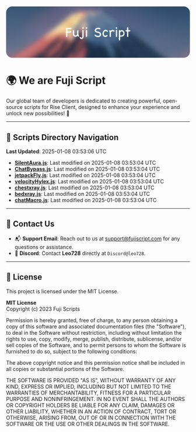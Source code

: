![Banner](.github/b.webp)

# 🌍 **We are Fuji Script**

Our global team of developers is dedicated to creating powerful, open-source scripts for Rise Client, designed to enhance your experience and unlock new possibilities! 🌟

---
<!-- SCRIPTS_NAVIGATION_START -->
## 📂 **Scripts Directory Navigation**

**Last Updated**: 2025-01-08 03:53:06 UTC

- **[SilentAura.js](scripts/SilentAura.js)**: Last modified on 2025-01-08 03:53:04 UTC
- **[ChatBypass.js](scripts/ChatBypass.js)**: Last modified on 2025-01-08 03:53:04 UTC
- **[jetpackFly.js](scripts/jetpackFly.js)**: Last modified on 2025-01-08 03:53:04 UTC
- **[velocityHylex.js](scripts/velocityHylex.js)**: Last modified on 2025-01-08 03:53:04 UTC
- **[chestxray.js](scripts/chestxray.js)**: Last modified on 2025-01-08 03:53:04 UTC
- **[bedxray.js](scripts/bedxray.js)**: Last modified on 2025-01-08 03:53:04 UTC
- **[chatMacro.js](scripts/chatMacro.js)**: Last modified on 2025-01-08 03:53:04 UTC

<!-- SCRIPTS_NAVIGATION_END -->

---

## 💬 **Contact Us**  
- 📬 **Support Email**: Reach out to us at [support@fujiscript.com](mailto:support@fujiscript.com) for any questions or assistance.  
- 💬 **Discord**: Contact **Leo728** directly at `Discord@leo728`.

---

## 📜 **License**

This project is licensed under the MIT License.  

**MIT License**  
Copyright (c) 2023 Fuji Scripts  

Permission is hereby granted, free of charge, to any person obtaining a copy of this software and associated documentation files (the "Software"), to deal in the Software without restriction, including without limitation the rights to use, copy, modify, merge, publish, distribute, sublicense, and/or sell copies of the Software, and to permit persons to whom the Software is furnished to do so, subject to the following conditions:  

The above copyright notice and this permission notice shall be included in all copies or substantial portions of the Software.  

THE SOFTWARE IS PROVIDED "AS IS", WITHOUT WARRANTY OF ANY KIND, EXPRESS OR IMPLIED, INCLUDING BUT NOT LIMITED TO THE WARRANTIES OF MERCHANTABILITY, FITNESS FOR A PARTICULAR PURPOSE AND NONINFRINGEMENT. IN NO EVENT SHALL THE AUTHORS OR COPYRIGHT HOLDERS BE LIABLE FOR ANY CLAIM, DAMAGES OR OTHER LIABILITY, WHETHER IN AN ACTION OF CONTRACT, TORT OR OTHERWISE, ARISING FROM, OUT OF OR IN CONNECTION WITH THE SOFTWARE OR THE USE OR OTHER DEALINGS IN THE SOFTWARE.  
